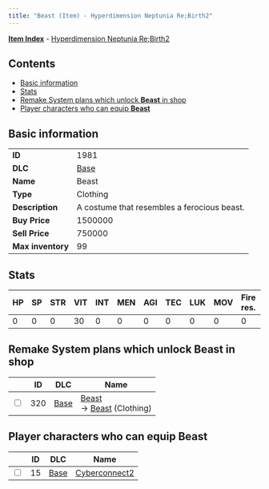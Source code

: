 ```yaml
---
title: "Beast (Item) - Hyperdimension Neptunia Re;Birth2"
---
```


[**Item Index**](/neptunia/rb2/item/index.html) - [Hyperdimension Neptunia Re;Birth2](/neptunia/rb2)

## Contents

- [Basic information](#basic-information)
- [Stats](#stats)
- [Remake System plans which unlock **Beast** in shop](#remake-system-plans-which-unlock-beast-in-shop)
- [Player characters who can equip **Beast**](#player-characters-who-can-equip-beast)

## Basic information

|   |   |
| -- | -- |
| **ID** | 1981 |
| **DLC** | [Base](/neptunia/rb2/dlc/0-base.html) |
| **Name** | Beast |
| **Type** | Clothing |
| **Description** | A costume that resembles a ferocious beast. |
| **Buy Price** | 1500000 |
| **Sell Price** | 750000 |
| **Max inventory** | 99 |

## Stats

| HP | SP | STR | VIT | INT | MEN | AGI | TEC | LUK | MOV | Fire res. | Ice res. | Wind res. | Lightning res. |
| -- | -- | --- | --- | --- | --- | --- | --- | --- | --- | --------- | -------- | --------- | -------------- |
| 0 | 0 | 0 | 30 | 0 | 0 | 0 | 0 | 0 | 0 | 0 | 0 | 0 | 0 |

## Remake System plans which unlock **Beast** in shop

|    | ID | DLC | Name |
| -- | -- | --- | ---- |
| <input type="checkbox" id="rb2-remake-0-320" class="trackbox" /> | 320 | [Base](/neptunia/rb2/dlc/0-base.html) | [Beast](/neptunia/rb2/remake/0-320-beast.html)<br />→ [Beast](/neptunia/rb2/item/0-1981-beast.html) (Clothing) |

## Player characters who can equip **Beast**

|    | ID | DLC | Name |
| -- | -- | --- | ---- |
| <input type="checkbox" id="rb2-player-0-15" class="trackbox" /> | 15 | [Base](/neptunia/rb2/dlc/0-base.html) | [Cyberconnect2](/neptunia/rb2/player/0-15-cyberconnect2.html) |